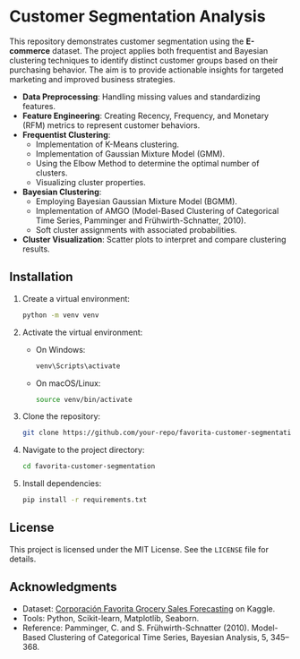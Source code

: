 # Customer Segmentation Analysis

This repository demonstrates customer segmentation using the **E-commerce** dataset. The project applies both frequentist and Bayesian clustering techniques to identify distinct customer groups based on their purchasing behavior. The aim is to provide actionable insights for targeted marketing and improved business strategies.

- **Data Preprocessing**: Handling missing values and standardizing features.
- **Feature Engineering**: Creating Recency, Frequency, and Monetary (RFM) metrics to represent customer behaviors.
- **Frequentist Clustering**: 
  - Implementation of K-Means clustering.
  - Implementation of Gaussian Mixture Model (GMM).
  - Using the Elbow Method to determine the optimal number of clusters.
  - Visualizing cluster properties.
- **Bayesian Clustering**:
  - Employing Bayesian Gaussian Mixture Model (BGMM).
  - Implementation of AMGO (Model-Based Clustering of Categorical Time Series, Pamminger and Frühwirth-Schnatter, 2010).
  - Soft cluster assignments with associated probabilities.
- **Cluster Visualization**: Scatter plots to interpret and compare clustering results.


## Installation

1. Create a virtual environment:
   ```bash
   python -m venv venv
   ```
2. Activate the virtual environment:
   - On Windows:
     ```bash
     venv\Scripts\activate
     ```
   - On macOS/Linux:
     ```bash
     source venv/bin/activate
     ```

1. Clone the repository:
   ```bash
   git clone https://github.com/your-repo/favorita-customer-segmentation.git
   ```
2. Navigate to the project directory:
   ```bash
   cd favorita-customer-segmentation
   ```
3. Install dependencies:
   ```bash
   pip install -r requirements.txt
   ```


## License

This project is licensed under the MIT License. See the `LICENSE` file for details.

## Acknowledgments

- Dataset: [Corporación Favorita Grocery Sales Forecasting](https://www.kaggle.com/c/favorita-grocery-sales-forecasting) on Kaggle.
- Tools: Python, Scikit-learn, Matplotlib, Seaborn.
- Reference: Pamminger, C. and S. Frühwirth-Schnatter (2010). Model-Based Clustering of Categorical Time Series, Bayesian Analysis, 5, 345–368.

